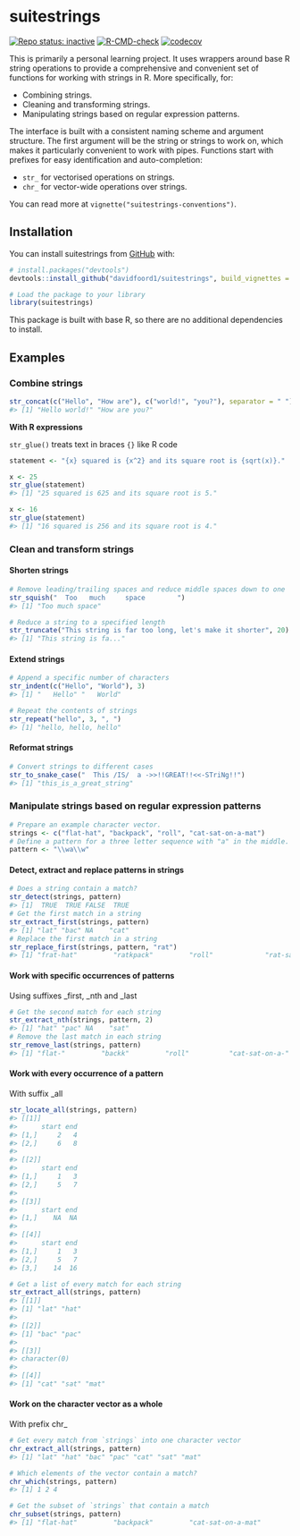 
<!-- README.md is generated from README.Rmd. Please edit that file -->

# suitestrings

<!-- badges: start -->

[![Repo status:
inactive](https://www.repostatus.org/badges/latest/inactive.svg)](https://www.repostatus.org/#inactive)
[![R-CMD-check](https://github.com/davidfoord1/suitestrings/actions/workflows/R-CMD-check.yaml/badge.svg)](https://github.com/davidfoord1/suitestrings/actions/workflows/R-CMD-check.yaml)
[![codecov](https://codecov.io/gh/davidfoord1/suitestrings/graph/badge.svg?token=F41JP7X4YP)](https://codecov.io.gh.davidfoord1/suitestrings)

<!-- badges: end -->

This is primarily a personal learning project. It uses wrappers around
base R string operations to provide a comprehensive and convenient set
of functions for working with strings in R. More specifically, for:

- Combining strings.
- Cleaning and transforming strings.
- Manipulating strings based on regular expression patterns.

The interface is built with a consistent naming scheme and argument
structure. The first argument will be the string or strings to work on,
which makes it particularly convenient to work with pipes. Functions
start with prefixes for easy identification and auto-completion:

- `str_` for vectorised operations on strings.
- `chr_` for vector-wide operations over strings.

You can read more at `vignette("suitestrings-conventions")`.

## Installation

You can install suitestrings from [GitHub](https://github.com/) with:

``` r
# install.packages("devtools")
devtools::install_github("davidfoord1/suitestrings", build_vignettes = TRUE)

# Load the package to your library
library(suitestrings)
```

This package is built with base R, so there are no additional
dependencies to install.

## Examples

### Combine strings

``` r
str_concat(c("Hello", "How are"), c("world!", "you?"), separator = " ")
#> [1] "Hello world!" "How are you?"
```

**With R expressions**

`str_glue()` treats text in braces `{}` like R code

``` r
statement <- "{x} squared is {x^2} and its square root is {sqrt(x)}."

x <- 25
str_glue(statement)
#> [1] "25 squared is 625 and its square root is 5."

x <- 16
str_glue(statement)
#> [1] "16 squared is 256 and its square root is 4."
```

### Clean and transform strings

#### Shorten strings

``` r
# Remove leading/trailing spaces and reduce middle spaces down to one
str_squish("  Too   much     space        ")
#> [1] "Too much space"

# Reduce a string to a specified length
str_truncate("This string is far too long, let's make it shorter", 20)
#> [1] "This string is fa..."
```

#### Extend strings

``` r
# Append a specific number of characters
str_indent(c("Hello", "World"), 3)
#> [1] "   Hello" "   World"

# Repeat the contents of strings
str_repeat("hello", 3, ", ")
#> [1] "hello, hello, hello"
```

#### Reformat strings

``` r
# Convert strings to different cases
str_to_snake_case("  This /IS/  a ->>!!GREAT!!<<-STriNg!!")
#> [1] "this_is_a_great_string"
```

### Manipulate strings based on regular expression patterns

``` r
# Prepare an example character vector.
strings <- c("flat-hat", "backpack", "roll", "cat-sat-on-a-mat")
# Define a pattern for a three letter sequence with "a" in the middle.
pattern <- "\\wa\\w"
```

#### Detect, extract and replace patterns in strings

``` r
# Does a string contain a match?
str_detect(strings, pattern)
#> [1]  TRUE  TRUE FALSE  TRUE
# Get the first match in a string
str_extract_first(strings, pattern)
#> [1] "lat" "bac" NA    "cat"
# Replace the first match in a string
str_replace_first(strings, pattern, "rat")
#> [1] "frat-hat"         "ratkpack"         "roll"             "rat-sat-on-a-mat"
```

#### Work with specific occurrences of patterns

Using suffixes \_first, \_nth and \_last

``` r
# Get the second match for each string
str_extract_nth(strings, pattern, 2)
#> [1] "hat" "pac" NA    "sat"
# Remove the last match in each string
str_remove_last(strings, pattern)
#> [1] "flat-"         "backk"         "roll"          "cat-sat-on-a-"
```

#### Work with every occurrence of a pattern

With suffix \_all

``` r
str_locate_all(strings, pattern)
#> [[1]]
#>      start end
#> [1,]     2   4
#> [2,]     6   8
#> 
#> [[2]]
#>      start end
#> [1,]     1   3
#> [2,]     5   7
#> 
#> [[3]]
#>      start end
#> [1,]    NA  NA
#> 
#> [[4]]
#>      start end
#> [1,]     1   3
#> [2,]     5   7
#> [3,]    14  16

# Get a list of every match for each string
str_extract_all(strings, pattern)
#> [[1]]
#> [1] "lat" "hat"
#> 
#> [[2]]
#> [1] "bac" "pac"
#> 
#> [[3]]
#> character(0)
#> 
#> [[4]]
#> [1] "cat" "sat" "mat"
```

#### Work on the character vector as a whole

With prefix chr\_

``` r
# Get every match from `strings` into one character vector
chr_extract_all(strings, pattern)
#> [1] "lat" "hat" "bac" "pac" "cat" "sat" "mat"

# Which elements of the vector contain a match?
chr_which(strings, pattern)
#> [1] 1 2 4

# Get the subset of `strings` that contain a match
chr_subset(strings, pattern)
#> [1] "flat-hat"         "backpack"         "cat-sat-on-a-mat"
```
